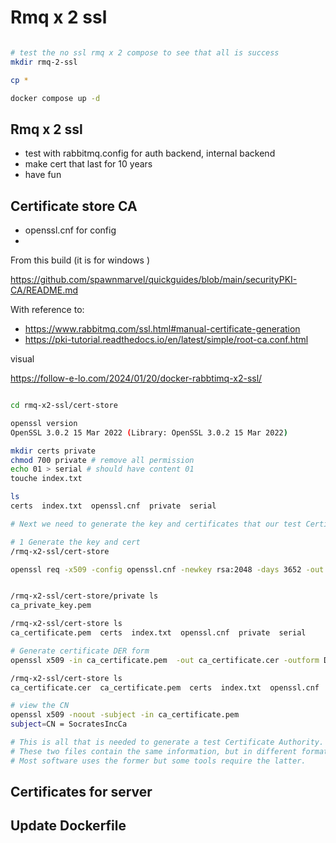 # Rmq x 2 ssl

```bash

# test the no ssl rmq x 2 compose to see that all is success
mkdir rmq-2-ssl

cp * 

docker compose up -d

```

## Rmq x 2 ssl

* test with rabbitmq.config for auth backend, internal backend
* make cert that last for 10 years
* have fun


## Certificate store CA

* openssl.cnf for config
* 
From this build (it is for windows )

https://github.com/spawnmarvel/quickguides/blob/main/securityPKI-CA/README.md

With reference to:
* https://www.rabbitmq.com/ssl.html#manual-certificate-generation
* https://pki-tutorial.readthedocs.io/en/latest/simple/root-ca.conf.html

visual

https://follow-e-lo.com/2024/01/20/docker-rabbtimq-x2-ssl/

```bash

cd rmq-x2-ssl/cert-store

openssl version
OpenSSL 3.0.2 15 Mar 2022 (Library: OpenSSL 3.0.2 15 Mar 2022)

mkdir certs private
chmod 700 private # remove all permission
echo 01 > serial # should have content 01
touche index.txt

ls
certs  index.txt  openssl.cnf  private  serial

# Next we need to generate the key and certificates that our test Certificate Authority will use.

# 1 Generate the key and cert
/rmq-x2-ssl/cert-store

openssl req -x509 -config openssl.cnf -newkey rsa:2048 -days 3652 -out ca_certificate.pem -outform PEM -subj /CN=SocratesIncCa/ -nodes


/rmq-x2-ssl/cert-store/private ls
ca_private_key.pem

/rmq-x2-ssl/cert-store ls
ca_certificate.pem  certs  index.txt  openssl.cnf  private  serial

# Generate certificate DER form
openssl x509 -in ca_certificate.pem  -out ca_certificate.cer -outform DER

/rmq-x2-ssl/cert-store ls
ca_certificate.cer  ca_certificate.pem  certs  index.txt  openssl.cnf  private  serial

# view the CN
openssl x509 -noout -subject -in ca_certificate.pem
subject=CN = SocratesIncCa

# This is all that is needed to generate a test Certificate Authority. The root certificate is in ca_certificate.pem and is also in ca_certificate.cer. 
# These two files contain the same information, but in different formats, PEM and DER. 
# Most software uses the former but some tools require the latter.
```

## Certificates for server

## Update Dockerfile


